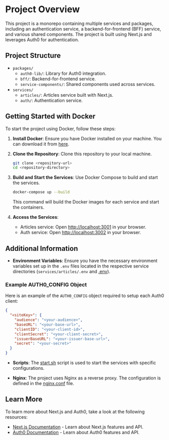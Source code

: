# Project Overview

This project is a monorepo containing multiple services and packages, including an authentication service, a backend-for-frontend (BFF) service, and various shared components. The project is built using Next.js and leverages Auth0 for authentication.

## Project Structure

- `packages/`
  - `auth0-lib/`: Library for Auth0 integration.
  - `bff/`: Backend-for-frontend service.
  - `service-components/`: Shared components used across services.
- `services/`
  - `articles/`: Articles service built with Next.js.
  - `auth/`: Authentication service.

## Getting Started with Docker

To start the project using Docker, follow these steps:

1. **Install Docker**: Ensure you have Docker installed on your machine. You can download it from [here](https://www.docker.com/products/docker-desktop).

2. **Clone the Repository**: Clone this repository to your local machine.

    ```sh
    git clone <repository-url>
    cd <repository-directory>
    ```

3. **Build and Start the Services**: Use Docker Compose to build and start the services.

    ```sh
    docker-compose up --build
    ```

    This command will build the Docker images for each service and start the containers.

4. **Access the Services**:
    - Articles service: Open [http://localhost:3001](http://localhost:3001) in your browser.
    - Auth service: Open [http://localhost:3002](http://localhost:3002) in your browser.

## Additional Information

- **Environment Variables**: Ensure you have the necessary environment variables set up in the `.env` files located in the respective service directories (`services/articles/.env` and [.env](http://_vscodecontentref_/0)).

### Example AUTH0_CONFIG Object

Here is an example of the `AUTH0_CONFIG` object required to setup each Auth0 client:

```json
{
  "<siteKey>": {
    "audience": "<your-audience>",
    "baseURL": "<your-base-url>",
    "clientID": "<your-client-id>",
    "clientSecret": "<your-client-secret>",
    "issuerBaseURL": "<your-issuer-base-url>",
    "secret": "<your-secret>"
  }
}
```

- **Scripts**: The [start.sh](http://_vscodecontentref_/1) script is used to start the services with specific configurations.

- **Nginx**: The project uses Nginx as a reverse proxy. The configuration is defined in the [nginx.conf](http://_vscodecontentref_/2) file.

## Learn More

To learn more about Next.js and Auth0, take a look at the following resources:

- [Next.js Documentation](https://nextjs.org/docs) - Learn about Next.js features and API.
- [Auth0 Documentation](https://auth0.com/docs) - Learn about Auth0 features and API.
